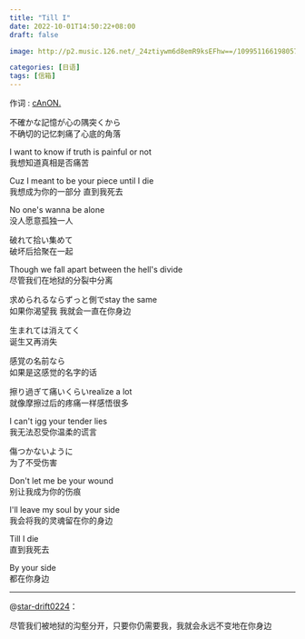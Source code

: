 ```yaml
---
title: "Till I"
date: 2022-10-01T14:50:22+08:00
draft: false

image: http://p2.music.126.net/_24ztiywm6d8emR9ksEFhw==/109951166198057620.jpg

categories: [日语]
tags: [信箱]
---
```


作词 : [cAnON.](https://music.163.com/#/song?id=1824708584)
<!--more-->
不確かな記憶が心の隅突くから  
不确切的记忆刺痛了心底的角落  

I want to know if truth is painful or not  
我想知道真相是否痛苦  

Cuz I meant to be your piece until I die  
我想成为你的一部分 直到我死去  

No one's wanna be alone  
没人愿意孤独一人  

破れて拾い集めて  
破坏后拾聚在一起  

Though we fall apart between the hell's divide  
尽管我们在地狱的分裂中分离  

求められるならずっと側でstay the same  
如果你渴望我 我就会一直在你身边  
  
生まれては消えてく  
诞生又再消失  

感覚の名前なら  
如果是这感觉的名字的话  

擦り過ぎて痛いくらいrealize a lot  
就像摩擦过后的疼痛一样感悟很多  

I can't igg your tender lies  
我无法忍受你温柔的谎言  

傷つかないように  
为了不受伤害  

Don't let me be your wound  
别让我成为你的伤痕  

I'll leave my soul by your side  
我会将我的灵魂留在你的身边  

Till I die  
直到我死去  

By your side  
都在你身边  

---

@[star-drift0224](https://music.163.com/user/home?id=350501982)：

尽管我们被地狱的沟壑分开，只要你仍需要我，我就会永远不变地在你身边